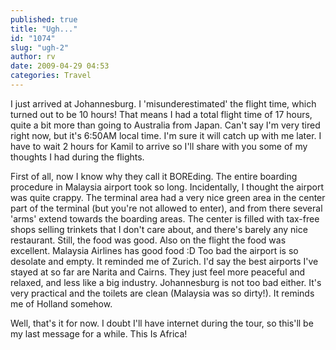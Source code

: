 ```yaml
---
published: true
title: "Ugh..."
id: "1074"
slug: "ugh-2"
author: rv
date: 2009-04-29 04:53
categories: Travel
---
```

I just arrived at Johannesburg. I 'misunderestimated' the flight time, which turned out to be 10 hours! That means I had a total flight time of 17 hours, quite a bit more than going to Australia from Japan. Can't say I'm very tired right now, but it's 6:50AM local time. I'm sure it will catch up with me later. I have to wait 2 hours for Kamil to arrive so I'll share with you some of my thoughts I had during the flights.

First of all, now I know why they call it BOREding. The entire boarding procedure in Malaysia airport took so long. Incidentally, I thought the airport was quite crappy. The terminal area had a very nice green area in the center part of the terminal (but you're not allowed to enter), and from there several 'arms' extend towards the boarding areas. The center is filled with tax-free shops selling trinkets that I don't care about, and there's barely any nice restaurant. Still, the food was good. Also on the flight the food was excellent. Malaysia Airlines has good food :D Too bad the airport is so desolate and empty. It reminded me of Zurich. I'd say the best airports I've stayed at so far are Narita and Cairns. They just feel more peaceful and relaxed, and less like a big industry. Johannesburg is not too bad either. It's very practical and the toilets are clean (Malaysia was so dirty!). It reminds me of Holland somehow.

Well, that's it for now. I doubt I'll have internet during the tour, so this'll be my last message for a while. This Is Africa!